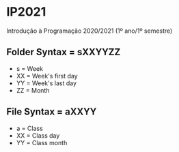 # IP2021
Introdução à Programação 2020/2021 (1º ano/1º semestre)
## Folder Syntax = sXXYYZZ
* s = Week
* XX = Week's first day
* YY = Week's last day
* ZZ = Month
## File Syntax = aXXYY
* a = Class
* XX = Class day
* YY = Class month

